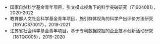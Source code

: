 * 国家自然科学基金青年项目，引文模式视角下的科学突破研究（71904081），2020-2022
* 教育部人文社会科学基金青年项目，施引群体视角的科学产出评价方法研究（19YJC870017），2019-2021
* 江苏省社会科学基金青年项目，基于专利数据挖掘的企业技术创新活动研究（18TQC005），2019-2020
